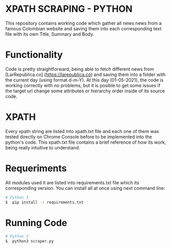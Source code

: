 # XPATH SCRAPING - PYTHON

This repository contains working code which gather all news news from a famous Colombian website and saving them into each corresponding text file with its own Title, Summary and Body. 

# Functionality
Code is pretty straightforward, being able to fetch different news from [LarRepublica.co] (https://larepublica.co) and saving them into a folder with the current day (using format d-m-Y). At this day (01-05-2021), the code is working correctly with no problems, but it is posible to get some issues if the target url change some attributes or hierarchy order inside of its source code.

# XPATH
Every xpath string are listed into xpath.txt file and each one of them was tested directly on Chrome Console before to be implemented into the python's code. This xpath.txt file contains a brief reference of how its work, being really intuitive to understand. 

# Requeriments
All modules used it are listed into requirements.txt file which its corresponding version. You can install all at once using next command line:

```sh
# Python 3
$  pip install -r requirements.txt
```

# Running Code
```sh
# Python 3
$  python3 scraper.py
```
